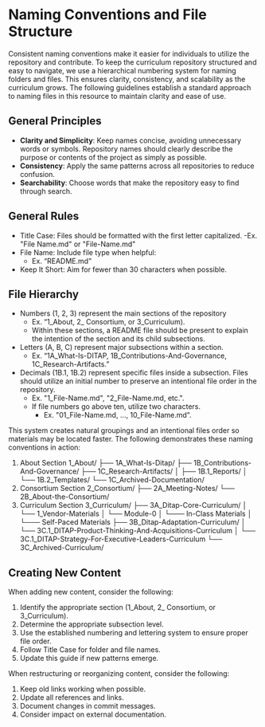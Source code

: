 # Naming Conventions and File Structure
Consistent naming conventions make it easier for individuals to utilize the repository and contribute. To keep the curriculum repository structured and easy to navigate, we use a hierarchical numbering system for naming folders and files. This ensures clarity, consistency, and scalability as the curriculum grows. The following guidelines establish a standard approach to naming files in this resource to maintain clarity and ease of use.

## General Principles

  - **Clarity and Simplicity**: Keep names concise, avoiding unnecessary words or symbols. Repository names should clearly describe the purpose or contents of the project as simply as possible.
  - **Consistency**: Apply the same patterns across all repositories to reduce confusion.
  - **Searchability**: Choose words that make the repository easy to find through search.

## General Rules
  - Title Case: Files should be formatted with the first letter capitalized. 
    -Ex. "File Name.md" or "File-Name.md"
  - File Name: Include file type when helpful: 
    - Ex. “README.md”
  - Keep It Short: Aim for fewer than 30 characters when possible.

## File Hierarchy
  - Numbers (1, 2, 3) represent the main sections of the repository
    - Ex. “1_About, 2_ Consortium, or 3_Curriculum).
    - Within these sections, a README file should be present to explain the intention of the section and its child subsections.
  - Letters (A, B, C) represent major subsections within a section.
    - Ex. “1A_What-Is-DITAP, 1B_Contributions-And-Governance, 1C_Research-Artifacts.”
  - Decimals (1B.1, 1B.2) represent specific files inside a subsection. Files should utilize an initial number to preserve an intentional file order in the repository.
    - Ex. "1_File-Name.md", "2_File-Name.md, etc.".
    - If file numbers go above ten, utilize two characters.
      - Ex. "01_File-Name.md, ..., 10_File-Name.md".

This system creates natural groupings and an intentional files order so materials may be located faster. The following demonstrates these naming conventions in action:

1. About Section
1_About/
├── 1A_What-Is-Ditap/
├── 1B_Contributions-And-Governance/
├── 1C_Research-Artifacts/
│   ├── 1B.1_Reports/
│   └── 1B.2_Templates/
└── 1C_Archived-Documentation/
2. Consortium Section
2_Consortium/
├── 2A_Meeting-Notes/
└── 2B_About-the-Consortium/
3. Curriculum Section
3_Curriculum/
├── 3A_Ditap-Core-Curriculum/
│   └── 1_Vendor-Materials
│   └── Module-0
│   └─── In-Class Materials
│   └─── Self-Paced Materials
├── 3B_Ditap-Adaptation-Curriculum/
│   └── 3C.1_DITAP-Product-Thinking-And-Acquisitions-Curriculum 
│   └── 3C.1_DITAP-Strategy-For-Executive-Leaders-Curriculum
└── 3C_Archived-Curriculum/

## Creating New Content
When adding new content, consider the following:
  1. Identify the appropriate section (1_About, 2_ Consortium, or 3_Curriculum).
  2. Determine the appropriate subsection level.
  3. Use the established numbering and lettering system to ensure proper file order.
  4. Follow Title Case for folder and file names.
  5. Update this guide if new patterns emerge.

When restructuring or reorganizing content, consider the following:
  1. Keep old links working when possible.
  2. Update all references and links.
  3. Document changes in commit messages.
  4. Consider impact on external documentation.
